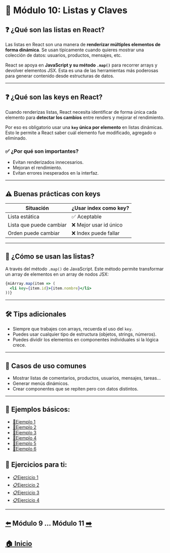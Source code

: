# 📘 Módulo 10: Listas y Claves

## ❓ ¿Qué son las listas en React?

Las listas en React son una manera de **renderizar múltiples elementos de forma dinámica**. Se usan típicamente cuando quieres mostrar una colección de datos: usuarios, productos, mensajes, etc.

React se apoya en **JavaScript y su método `.map()`** para recorrer arrays y devolver elementos JSX. Esta es una de las herramientas más poderosas para generar contenido desde estructuras de datos.

---

## ❓ ¿Qué son las keys en React?

Cuando renderizas listas, React necesita identificar de forma única cada elemento para **detectar los cambios** entre renders y mejorar el rendimiento.

Por eso es obligatorio usar una **`key` única por elemento** en listas dinámicas. Esto le permite a React saber cuál elemento fue modificado, agregado o eliminado.

### ✅ ¿Por qué son importantes?

- Evitan renderizados innecesarios.
- Mejoran el rendimiento.
- Evitan errores inesperados en la interfaz.

---

## ⚠️ Buenas prácticas con keys

| Situación                 | ¿Usar index como key? |
|--------------------------|------------------------|
| Lista estática           | ✅ Aceptable           |
| Lista que puede cambiar  | ❌ Mejor usar id único |
| Orden puede cambiar      | ❌ Index puede fallar  |

---

## 🧠 ¿Cómo se usan las listas?

A través del método `.map()` de JavaScript. Este método permite transformar un array de elementos en un array de nodos JSX:

```jsx
{miArray.map(item => (
  <li key={item.id}>{item.nombre}</li>
))}
```

---

## 🛠️ Tips adicionales

- Siempre que trabajes con arrays, recuerda el uso del `key`.
- Puedes usar cualquier tipo de estructura (objetos, strings, números).
- Puedes dividir los elementos en componentes individuales si la lógica crece.

---

## 📌 Casos de uso comunes

- Mostrar listas de comentarios, productos, usuarios, mensajes, tareas...
- Generar menús dinámicos.
- Crear componentes que se repiten pero con datos distintos.

---

## 🧪 Ejemplos básicos:

* [📝Ejemplo 1](./Ejemplos/Ejemplo_1.md)
* [📝Ejemplo 2](./Ejemplos/Ejemplo_2.md)
* [📝Ejemplo 3](./Ejemplos/Ejemplo_3.md)
* [📝Ejemplo 4](./Ejemplos/Ejemplo_4.md)
* [📝Ejemplo 5](./Ejemplos/Ejemplo_5.md)
* [📝Ejemplo 6](./Ejemplos/Ejemplo_6.md)

## 🎯 Ejercicios para ti:

* [📋Ejercicio 1](./Ejercicios/Ejercicio_1.md)
* [📋Ejercicio 2](./Ejercicios/Ejercicio_2.md)
* [📋Ejercicio 3](./Ejercicios/Ejercicio_3.md)
* [📋Ejercicio 4](./Ejercicios/Ejercicio_4.md)

---

## [⬅️](../Modulo_9:_Estilos_en_React/Modulo_9.md) Módulo 9 ... Módulo 11 [➡️](../Modulo_11:_Formularios_en_React/Modulo_11.md)

## [🏠 Inicio](../README.md)
